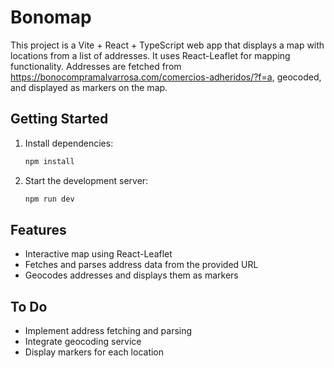 # Bonomap

This project is a Vite + React + TypeScript web app that displays a map with locations from a list of addresses. It uses React-Leaflet for mapping functionality. Addresses are fetched from https://bonocompramalvarrosa.com/comercios-adheridos/?f=a, geocoded, and displayed as markers on the map.

## Getting Started

1. Install dependencies:
   ```sh
   npm install
   ```
2. Start the development server:
   ```sh
   npm run dev
   ```

## Features
- Interactive map using React-Leaflet
- Fetches and parses address data from the provided URL
- Geocodes addresses and displays them as markers

## To Do
- Implement address fetching and parsing
- Integrate geocoding service
- Display markers for each location
